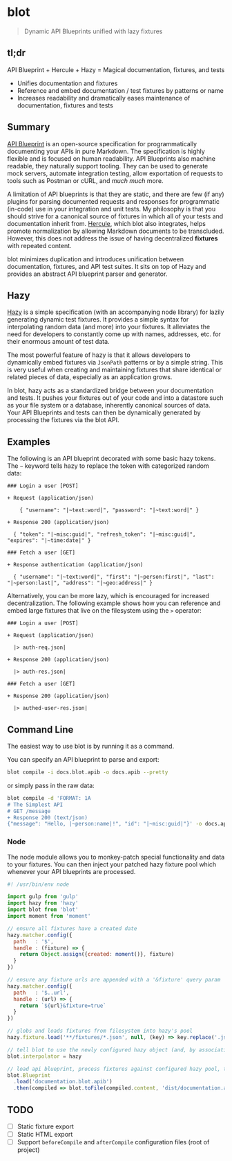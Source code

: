 # blot

> Dynamic API Blueprints unified with lazy fixtures

## tl;dr

API Blueprint + Hercule + Hazy = Magical documentation, fixtures, and tests

* Unifies documentation and fixtures
* Reference and embed documentation / test fixtures by patterns or name
* Increases readability and dramatically eases maintenance of documentation, fixtures and tests

## Summary

[API Blueprint](https://github.com/apiaryio/api-blueprint) is an open-source specification for programmatically
documenting your APIs in pure Markdown. The specification is highly flexible and is focused on human readability.
API Blueprints also machine readable, they naturally support tooling. They can be used to generate mock servers,
automate integration testing, allow exportation of requests to tools such as Postman or cURL, and _much much_ more.

A limitation of API blueprints is that they are static, and there are few (if any) plugins for parsing
documented requests and responses for programmatic (in-code) use in your integration and unit tests.
My philosophy is that you should strive for a canonical source of fixtures in which all of your tests and documentation inherit from.
[Hercule](https://github.com/jamesramsay/hercule), which blot also integrates, helps promote normalization by allowing
Markdown documents to be transcluded. However, this does not address the issue of having decentralized __fixtures__ with
repeated content.

blot minimizes duplication and introduces unification between documentation, fixtures, and API test suites. It sits
on top of Hazy and provides an abstract API blueprint parser and generator.

## Hazy

[Hazy](https://github.com/slurmulon/hazy) is a simple specification (with an accompanying node library) for lazily
generating dynamic test fixtures. It provides a simple syntax for interpolating random data (and more) into your fixtures.
It alleviates the need for developers to constantly come up with names, addresses, etc. for their enormous amount of test data.

The most powerful feature of hazy is that it allows developers to dynamically embed fixtures via `JsonPath` patterns or by a simple string.
This is very useful when creating and maintaining fixtures that share identical or related pieces of data, especially as an application grows.

In blot, hazy acts as a standardized bridge between your documentation and tests. It pushes your fixtures out of your code and
into a datastore such as your file system or a database, inherently canonical sources of data. Your API Blueprints and tests can
then be dynamically generated by processing the fixtures via the blot API.

## Examples

The following is an API blueprint decorated with some basic hazy tokens.
The `~` keyword tells hazy to replace the token with categorized random data:

```
### Login a user [POST]

+ Request (application/json)

    { "username": "|~text:word|", "password": "|~text:word|" }

+ Response 200 (application/json)

  { "token": "|~misc:guid|", "refresh_token": "|~misc:guid|", "expires": "|~time:date|" }

### Fetch a user [GET]

+ Response authentication (application/json)

  { "username": "|~text:word|", "first": "|~person:first|", "last": "|~person:last|", "address": "|~geo:address|" }
```

Alternatively, you can be more lazy, which is encouraged for increased decentralization. The following example
shows how you can reference and embed large fixtures that live on the filesystem using the `>` operator:

```
### Login a user [POST]

+ Request (application/json)

  |> auth-req.json|

+ Response 200 (application/json)

  |> auth-res.json|

### Fetch a user [GET]

+ Response 200 (application/json)

  |> authed-user-res.json|
```

## Command Line

The easiest way to use blot is by running it as a command.

You can specify an API blueprint to parse and export:

```bash
blot compile -i docs.blot.apib -o docs.apib --pretty
```

or simply pass in the raw data:

```bash
blot compile -d 'FORMAT: 1A
# The Simplest API
# GET /message
+ Response 200 (text/json)
{"message": "Hello, |~person:name|!", "id": "|~misc:guid|"}' -o docs.apib --pretty
```

### Node

The node module allows you to monkey-patch special functionality and data to your fixtures.
You can then inject your patched hazy fixture pool which whenever your API blueprints are processed.

```javascript
#! /usr/bin/env node

import gulp from 'gulp'
import hazy from 'hazy'
import blot from 'blot'
import moment from 'moment'

// ensure all fixtures have a created date
hazy.matcher.config({
  path   : '$',
  handle : (fixture) => {
    return Object.assign({created: moment()}, fixture)
  }
})

// ensure any fixture urls are appended with a '&fixture' query param
hazy.matcher.config({
  path   : '$..url',
  handle : (url) => {
    return `${url}&fixture=true`
  }
})

// globs and loads fixtures from filesystem into hazy's pool
hazy.fixture.load('**/fixtures/*.json', null, (key) => key.replace('.json'))

// tell blot to use the newly configured hazy object (and, by association, its fixture pool)
blot.interpolator = hazy

// load api blueprint, process fixtures against configured hazy pool, then export as a static API blueprint file
blot.Blueprint
  .load('documentation.blot.apib')
  .then(compiled => blot.toFile(compiled.content, 'dist/documentation.apib'))
```

## TODO

 - [ ] Static fixture export
 - [ ] Static HTML export
 - [ ] Support `beforeCompile` and `afterCompile` configuration files (root of project)
